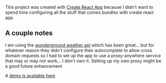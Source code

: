 This project was created with [Create React App](https://github.com/facebookincubator/create-react-app) because I didn't want to spend time configuring all the stuff that comes bundles with create react app



## A couple notes
I am using the [wunderground weather api](https://www.wunderground.com/weather/api/) which has been great... but for whatever reason they didn't configure their autocomplete to allow cross domain requests so I had to set up the app to use a proxy-anywhere service that may or may not work... I don't own it.  Setting up my own proxy might be a good future enhancement

A [demo is available here](http://www.google.com)


